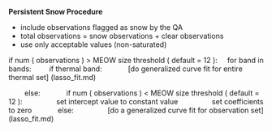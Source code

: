 **Persistent Snow Procedure**

- include observations flagged as snow by the QA
- total observations = snow observations + clear observations
- use only acceptable values (non-saturated)

if num ( observations ) > MEOW size threshold ( default = 12 ):
&nbsp;&nbsp;&nbsp;&nbsp;for band in bands:
&nbsp;&nbsp;&nbsp;&nbsp;&nbsp;&nbsp;&nbsp;&nbsp;if thermal band:
&nbsp;&nbsp;&nbsp;&nbsp;&nbsp;&nbsp;&nbsp;&nbsp;&nbsp;&nbsp;&nbsp;&nbsp;[do generalized curve fit for entire thermal set] (lasso_fit.md)

&nbsp;&nbsp;&nbsp;&nbsp;&nbsp;&nbsp;&nbsp;&nbsp;else:
&nbsp;&nbsp;&nbsp;&nbsp;&nbsp;&nbsp;&nbsp;&nbsp;&nbsp;&nbsp;&nbsp;&nbsp;if num ( observations ) < MEOW size threshold ( default = 12 ):
&nbsp;&nbsp;&nbsp;&nbsp;&nbsp;&nbsp;&nbsp;&nbsp;&nbsp;&nbsp;&nbsp;&nbsp;&nbsp;&nbsp;&nbsp;&nbsp;set intercept value to constant value
&nbsp;&nbsp;&nbsp;&nbsp;&nbsp;&nbsp;&nbsp;&nbsp;&nbsp;&nbsp;&nbsp;&nbsp;&nbsp;&nbsp;&nbsp;&nbsp;set coefficients to zero
&nbsp;&nbsp;&nbsp;&nbsp;&nbsp;&nbsp;&nbsp;&nbsp;&nbsp;&nbsp;&nbsp;&nbsp;else:
&nbsp;&nbsp;&nbsp;&nbsp;&nbsp;&nbsp;&nbsp;&nbsp;&nbsp;&nbsp;&nbsp;&nbsp;&nbsp;&nbsp;&nbsp;&nbsp;[do a generalized curve fit for observation set] (lasso_fit.md)
